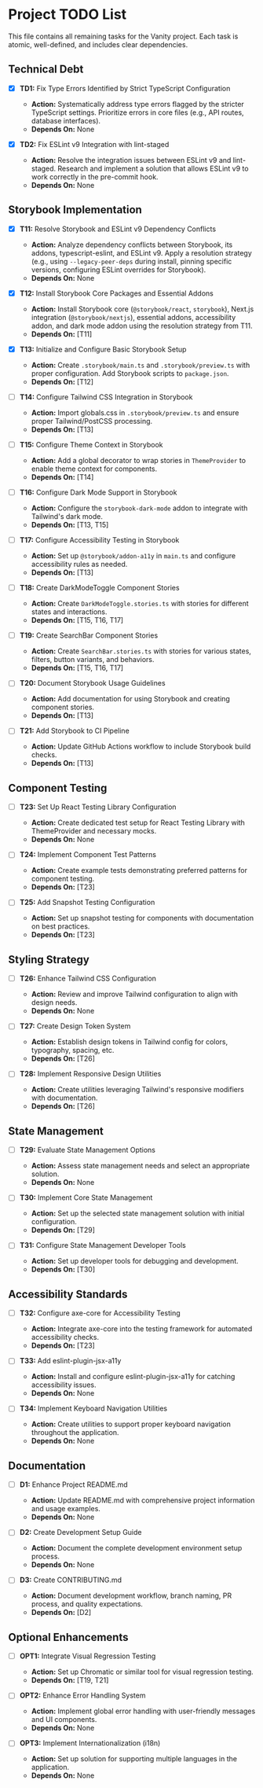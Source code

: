 # Project TODO List

This file contains all remaining tasks for the Vanity project. Each task is atomic, well-defined, and includes clear dependencies.

## Technical Debt

- [x] **TD1:** Fix Type Errors Identified by Strict TypeScript Configuration

  - **Action:** Systematically address type errors flagged by the stricter TypeScript settings. Prioritize errors in core files (e.g., API routes, database interfaces).
  - **Depends On:** None

- [x] **TD2:** Fix ESLint v9 Integration with lint-staged
  - **Action:** Resolve the integration issues between ESLint v9 and lint-staged. Research and implement a solution that allows ESLint v9 to work correctly in the pre-commit hook.
  - **Depends On:** None

## Storybook Implementation

- [x] **T11:** Resolve Storybook and ESLint v9 Dependency Conflicts

  - **Action:** Analyze dependency conflicts between Storybook, its addons, typescript-eslint, and ESLint v9. Apply a resolution strategy (e.g., using `--legacy-peer-deps` during install, pinning specific versions, configuring ESLint overrides for Storybook).
  - **Depends On:** None

- [x] **T12:** Install Storybook Core Packages and Essential Addons

  - **Action:** Install Storybook core (`@storybook/react`, `storybook`), Next.js integration (`@storybook/nextjs`), essential addons, accessibility addon, and dark mode addon using the resolution strategy from T11.
  - **Depends On:** [T11]

- [x] **T13:** Initialize and Configure Basic Storybook Setup

  - **Action:** Create `.storybook/main.ts` and `.storybook/preview.ts` with proper configuration. Add Storybook scripts to `package.json`.
  - **Depends On:** [T12]

- [ ] **T14:** Configure Tailwind CSS Integration in Storybook

  - **Action:** Import globals.css in `.storybook/preview.ts` and ensure proper Tailwind/PostCSS processing.
  - **Depends On:** [T13]

- [ ] **T15:** Configure Theme Context in Storybook

  - **Action:** Add a global decorator to wrap stories in `ThemeProvider` to enable theme context for components.
  - **Depends On:** [T14]

- [ ] **T16:** Configure Dark Mode Support in Storybook

  - **Action:** Configure the `storybook-dark-mode` addon to integrate with Tailwind's dark mode.
  - **Depends On:** [T13, T15]

- [ ] **T17:** Configure Accessibility Testing in Storybook

  - **Action:** Set up `@storybook/addon-a11y` in `main.ts` and configure accessibility rules as needed.
  - **Depends On:** [T13]

- [ ] **T18:** Create DarkModeToggle Component Stories

  - **Action:** Create `DarkModeToggle.stories.ts` with stories for different states and interactions.
  - **Depends On:** [T15, T16, T17]

- [ ] **T19:** Create SearchBar Component Stories

  - **Action:** Create `SearchBar.stories.ts` with stories for various states, filters, button variants, and behaviors.
  - **Depends On:** [T15, T16, T17]

- [ ] **T20:** Document Storybook Usage Guidelines

  - **Action:** Add documentation for using Storybook and creating component stories.
  - **Depends On:** [T13]

- [ ] **T21:** Add Storybook to CI Pipeline
  - **Action:** Update GitHub Actions workflow to include Storybook build checks.
  - **Depends On:** [T13]

## Component Testing

- [ ] **T23:** Set Up React Testing Library Configuration

  - **Action:** Create dedicated test setup for React Testing Library with ThemeProvider and necessary mocks.
  - **Depends On:** None

- [ ] **T24:** Implement Component Test Patterns

  - **Action:** Create example tests demonstrating preferred patterns for component testing.
  - **Depends On:** [T23]

- [ ] **T25:** Add Snapshot Testing Configuration
  - **Action:** Set up snapshot testing for components with documentation on best practices.
  - **Depends On:** [T23]

## Styling Strategy

- [ ] **T26:** Enhance Tailwind CSS Configuration

  - **Action:** Review and improve Tailwind configuration to align with design needs.
  - **Depends On:** None

- [ ] **T27:** Create Design Token System

  - **Action:** Establish design tokens in Tailwind config for colors, typography, spacing, etc.
  - **Depends On:** [T26]

- [ ] **T28:** Implement Responsive Design Utilities
  - **Action:** Create utilities leveraging Tailwind's responsive modifiers with documentation.
  - **Depends On:** [T26]

## State Management

- [ ] **T29:** Evaluate State Management Options

  - **Action:** Assess state management needs and select an appropriate solution.
  - **Depends On:** None

- [ ] **T30:** Implement Core State Management

  - **Action:** Set up the selected state management solution with initial configuration.
  - **Depends On:** [T29]

- [ ] **T31:** Configure State Management Developer Tools
  - **Action:** Set up developer tools for debugging and development.
  - **Depends On:** [T30]

## Accessibility Standards

- [ ] **T32:** Configure axe-core for Accessibility Testing

  - **Action:** Integrate axe-core into the testing framework for automated accessibility checks.
  - **Depends On:** [T23]

- [ ] **T33:** Add eslint-plugin-jsx-a11y

  - **Action:** Install and configure eslint-plugin-jsx-a11y for catching accessibility issues.
  - **Depends On:** None

- [ ] **T34:** Implement Keyboard Navigation Utilities
  - **Action:** Create utilities to support proper keyboard navigation throughout the application.
  - **Depends On:** None

## Documentation

- [ ] **D1:** Enhance Project README.md

  - **Action:** Update README.md with comprehensive project information and usage examples.
  - **Depends On:** None

- [ ] **D2:** Create Development Setup Guide

  - **Action:** Document the complete development environment setup process.
  - **Depends On:** None

- [ ] **D3:** Create CONTRIBUTING.md
  - **Action:** Document development workflow, branch naming, PR process, and quality expectations.
  - **Depends On:** [D2]

## Optional Enhancements

- [ ] **OPT1:** Integrate Visual Regression Testing

  - **Action:** Set up Chromatic or similar tool for visual regression testing.
  - **Depends On:** [T19, T21]

- [ ] **OPT2:** Enhance Error Handling System

  - **Action:** Implement global error handling with user-friendly messages and UI components.
  - **Depends On:** None

- [ ] **OPT3:** Implement Internationalization (i18n)
  - **Action:** Set up solution for supporting multiple languages in the application.
  - **Depends On:** None
